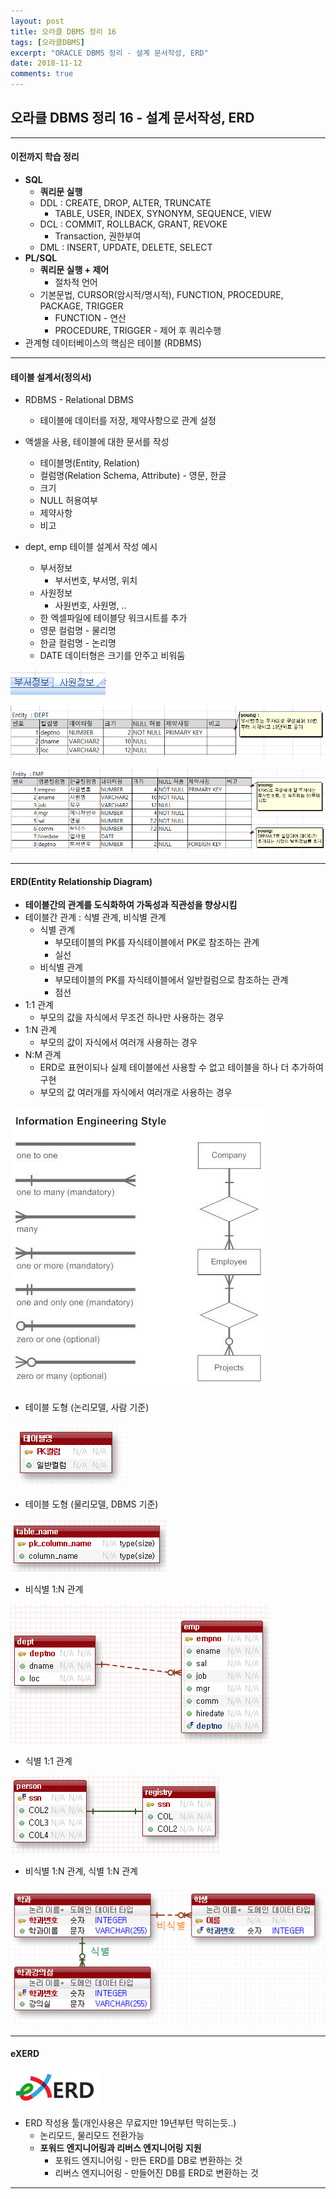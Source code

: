 ```yaml
---
layout: post
title: 오라클 DBMS 정리 16
tags: [오라클DBMS]
excerpt: "ORACLE DBMS 정리 - 설계 문서작성, ERD"
date: 2018-11-12
comments: true
---
```


## 오라클 DBMS 정리 16 - 설계 문서작성, ERD 

---


#### 이전까지 학습 정리
* **SQL**
  * **쿼리문 실행**
  * DDL : CREATE, DROP, ALTER, TRUNCATE
    * TABLE, USER, INDEX, SYNONYM, SEQUENCE, VIEW 
  * DCL : COMMIT, ROLLBACK, GRANT, REVOKE
    * Transaction, 권한부여
  * DML : INSERT, UPDATE, DELETE, SELECT
* **PL/SQL**
  * **쿼리문 실행 + 제어**
    * 절차적 언어
  * 기본문법, CURSOR(암시적/명시적), FUNCTION, PROCEDURE, PACKAGE, TRIGGER
    * FUNCTION - 연산
    * PROCEDURE, TRIGGER - 제어 후 쿼리수행
* 관계형 데이터베이스의 핵심은 테이블 (RDBMS)

---

#### 테이블 설계서(정의서)

* RDBMS - Relational DBMS
  * 테이블에 데이터를 저장, 제약사항으로 관계 설정
* 액셀을 사용, 테이블에 대한 문서를 작성
  * 테이블명(Entity, Relation)
  * 컬럼명(Relation Schema, Attribute) - 영문, 한글
  * 크기
  * NULL 허용여부
  * 제약사항
  * 비고

* dept, emp 테이블 설계서 작성 예시
  * 부서정보
    * 부서번호, 부서명, 위치
  * 사원정보
    * 사원번호, 사원명, ..
  * 한 엑셀파일에 테이블당 워크시트를 추가
  * 영문 컬럼명 - 물리명
  * 한글 컬럼명 - 논리명
  * DATE 데이터형은 크기를 안주고 비워둠


![16-01](https://github.com/younggeun0/younggeun0.github.io/blob/master/_posts/img/oracle/16-01.png?raw=true)


![16-02](https://github.com/younggeun0/younggeun0.github.io/blob/master/_posts/img/oracle/16-02.png?raw=true)


![16-03](https://github.com/younggeun0/younggeun0.github.io/blob/master/_posts/img/oracle/16-03.png?raw=true)


---

#### ERD(Entity Relationship Diagram)

* **테이블간의 관계를 도식화하여 가독성과 직관성을 향상시킴**
* 테이블간 관계 : 식별 관계, 비식별 관계
  * 식별 관계
    * 부모테이블의 PK를 자식테이블에서 PK로 참조하는 관계
    * 실선
  * 비식별 관계
    * 부모테이블의 PK를 자식테이블에서 일반컬럼으로 참조하는 관계
    * 점선 
* 1:1 관계
  * 부모의 값을 자식에서 무조건 하나만 사용하는 경우
* 1:N 관계
  * 부모의 값이 자식에서 여러개 사용하는 경우
* N:M 관계
  * ERD로 표현이되나 실제 테이블에선 사용할 수 없고 테이블을 하나 더 추가하여 구현
  * 부모의 값 여러개를 자식에서 여러개로 사용하는 경우

![16-04](https://github.com/younggeun0/younggeun0.github.io/blob/master/_posts/img/oracle/16-04.png?raw=true)

* 테이블 도형 (논리모델, 사람 기준)

![16-05](https://github.com/younggeun0/younggeun0.github.io/blob/master/_posts/img/oracle/16-05.PNG?raw=true)

* 테이블 도형 (물리모델, DBMS 기준)

![16-06](https://github.com/younggeun0/younggeun0.github.io/blob/master/_posts/img/oracle/16-06.PNG?raw=true)

* 비식별 1:N 관계

![16-07](https://github.com/younggeun0/younggeun0.github.io/blob/master/_posts/img/oracle/16-07.JPG?raw=true)

* 식별 1:1 관계

![16-08](https://github.com/younggeun0/younggeun0.github.io/blob/master/_posts/img/oracle/16-08.png?raw=true)

* 비식별 1:N 관계, 식별 1:N 관계

![16-09](https://github.com/younggeun0/younggeun0.github.io/blob/master/_posts/img/oracle/16-09.png?raw=true)


---

#### eXERD

![16-10](https://github.com/younggeun0/younggeun0.github.io/blob/master/_posts/img/oracle/16-10.PNG?raw=true)

* ERD 작성용 툴(개인사용은 무료지만 19년부턴 막히는듯..)
  * 논리모드, 물리모드 전환가능
  * **포워드 엔지니어링과 리버스 엔지니어링 지원**
    * 포워드 엔지니어링 - 만든 ERD를 DB로 변환하는 것
    * 리버스 엔지니어링 - 만들어진 DB를 ERD로 변환하는 것

---






